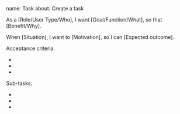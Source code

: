 name: Task
about: Create a task

As a [Role/User Type/Who], I want [Goal/Function/What], so that [Benefit/Why].

When [Situation], I want to [Motivation], so I can [Expected outcome].

Acceptance criteria:

-
-
-

Sub-tasks:

-
-
-
